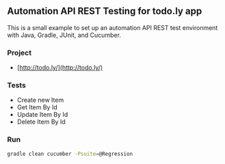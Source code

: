 ## Automation API REST Testing for todo.ly app
This is a small example to set up an automation API REST test environment with Java, Gradle, JUnit, and Cucumber.

### Project 
* [http://todo.ly/](http://todo.ly/)

### Tests
* Create new Item
* Get Item By Id
* Update Item By Id
* Delete Item By Id

### Run
```sh
gradle clean cucumber -Psuite=@Regression
```
